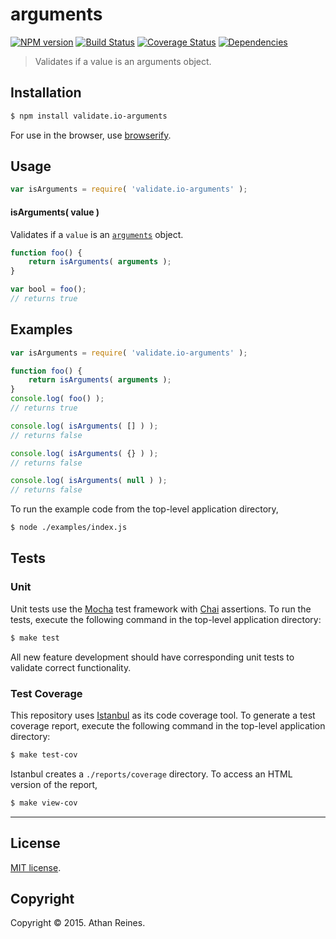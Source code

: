 arguments
===
[![NPM version][npm-image]][npm-url] [![Build Status][travis-image]][travis-url] [![Coverage Status][coveralls-image]][coveralls-url] [![Dependencies][dependencies-image]][dependencies-url]

> Validates if a value is an arguments object.


## Installation

``` bash
$ npm install validate.io-arguments
```

For use in the browser, use [browserify](https://github.com/substack/node-browserify).


## Usage

``` javascript
var isArguments = require( 'validate.io-arguments' );
```

#### isArguments( value )

Validates if a `value` is an [`arguments`](https://developer.mozilla.org/en-US/docs/Web/JavaScript/Reference/Functions/arguments) object.

``` javascript
function foo() {
	return isArguments( arguments );
}

var bool = foo();
// returns true
```


## Examples

``` javascript
var isArguments = require( 'validate.io-arguments' );

function foo() {
	return isArguments( arguments );
}
console.log( foo() );
// returns true

console.log( isArguments( [] ) );
// returns false

console.log( isArguments( {} ) );
// returns false

console.log( isArguments( null ) );
// returns false
```

To run the example code from the top-level application directory,

``` bash
$ node ./examples/index.js
```


## Tests

### Unit

Unit tests use the [Mocha](http://mochajs.org) test framework with [Chai](http://chaijs.com) assertions. To run the tests, execute the following command in the top-level application directory:

``` bash
$ make test
```

All new feature development should have corresponding unit tests to validate correct functionality.


### Test Coverage

This repository uses [Istanbul](https://github.com/gotwarlost/istanbul) as its code coverage tool. To generate a test coverage report, execute the following command in the top-level application directory:

``` bash
$ make test-cov
```

Istanbul creates a `./reports/coverage` directory. To access an HTML version of the report,

``` bash
$ make view-cov
```


---
## License

[MIT license](http://opensource.org/licenses/MIT). 


## Copyright

Copyright &copy; 2015. Athan Reines.


[npm-image]: http://img.shields.io/npm/v/validate.io-arguments.svg
[npm-url]: https://npmjs.org/package/validate.io-arguments

[travis-image]: http://img.shields.io/travis/validate-io/arguments/master.svg
[travis-url]: https://travis-ci.org/validate-io/arguments

[coveralls-image]: https://img.shields.io/coveralls/validate-io/arguments/master.svg
[coveralls-url]: https://coveralls.io/r/validate-io/arguments?branch=master

[dependencies-image]: http://img.shields.io/david/validate-io/arguments.svg
[dependencies-url]: https://david-dm.org/validate-io/arguments

[dev-dependencies-image]: http://img.shields.io/david/dev/validate-io/arguments.svg
[dev-dependencies-url]: https://david-dm.org/dev/validate-io/arguments

[github-issues-image]: http://img.shields.io/github/issues/validate-io/arguments.svg
[github-issues-url]: https://github.com/validate-io/arguments/issues
